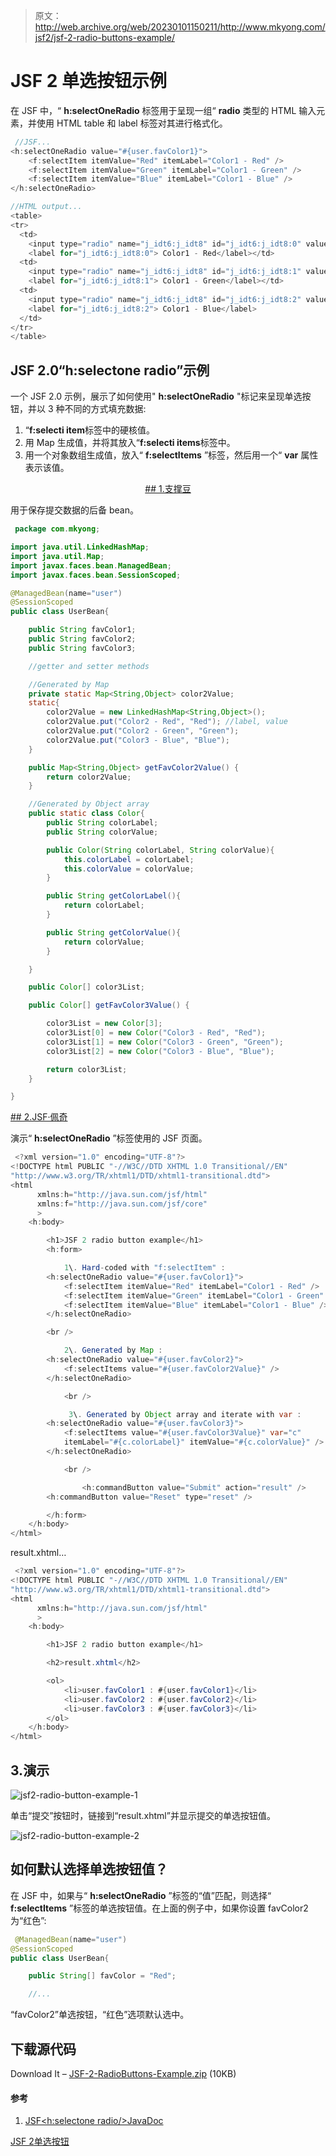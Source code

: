 > 原文：<http://web.archive.org/web/20230101150211/http://www.mkyong.com/jsf2/jsf-2-radio-buttons-example/>

# JSF 2 单选按钮示例

在 JSF 中，“ **h:selectOneRadio** 标签用于呈现一组“ **radio** 类型的 HTML 输入元素，并使用 HTML table 和 label 标签对其进行格式化。

```java
 //JSF...
<h:selectOneRadio value="#{user.favColor1}">
   	<f:selectItem itemValue="Red" itemLabel="Color1 - Red" />
   	<f:selectItem itemValue="Green" itemLabel="Color1 - Green" />
   	<f:selectItem itemValue="Blue" itemLabel="Color1 - Blue" />
</h:selectOneRadio>

//HTML output...
<table>
<tr>
  <td>
	<input type="radio" name="j_idt6:j_idt8" id="j_idt6:j_idt8:0" value="Red" />
	<label for="j_idt6:j_idt8:0"> Color1 - Red</label></td>
  <td>
	<input type="radio" name="j_idt6:j_idt8" id="j_idt6:j_idt8:1" value="Green" />
	<label for="j_idt6:j_idt8:1"> Color1 - Green</label></td>
  <td>
	<input type="radio" name="j_idt6:j_idt8" id="j_idt6:j_idt8:2" value="Blue" />
	<label for="j_idt6:j_idt8:2"> Color1 - Blue</label>
  </td>
</tr>
</table> 
```

## JSF 2.0“h:selectone radio”示例

一个 JSF 2.0 示例，展示了如何使用" **h:selectOneRadio** "标记来呈现单选按钮，并以 3 种不同的方式填充数据:

1.  “**f:selecti item**标签中的硬核值。
2.  用 Map 生成值，并将其放入“**f:selecti items**标签中。
3.  用一个对象数组生成值，放入“ **f:selectItems** ”标签，然后用一个“ **var** 属性表示该值。

 <ins class="adsbygoogle" style="display:block; text-align:center;" data-ad-format="fluid" data-ad-layout="in-article" data-ad-client="ca-pub-2836379775501347" data-ad-slot="6894224149">## 1.支撑豆

用于保存提交数据的后备 bean。

```java
 package com.mkyong;

import java.util.LinkedHashMap;
import java.util.Map;
import javax.faces.bean.ManagedBean;
import javax.faces.bean.SessionScoped;

@ManagedBean(name="user")
@SessionScoped
public class UserBean{

	public String favColor1;
	public String favColor2;
	public String favColor3;

	//getter and setter methods 

	//Generated by Map
	private static Map<String,Object> color2Value;
	static{
		color2Value = new LinkedHashMap<String,Object>();
		color2Value.put("Color2 - Red", "Red"); //label, value
		color2Value.put("Color2 - Green", "Green");
		color2Value.put("Color3 - Blue", "Blue");
	}

	public Map<String,Object> getFavColor2Value() {
		return color2Value;
	}

	//Generated by Object array
	public static class Color{
		public String colorLabel;
		public String colorValue;

		public Color(String colorLabel, String colorValue){
			this.colorLabel = colorLabel;
			this.colorValue = colorValue;
		}

		public String getColorLabel(){
			return colorLabel;
		}

		public String getColorValue(){
			return colorValue;
		}

	}

	public Color[] color3List;

	public Color[] getFavColor3Value() {

		color3List = new Color[3];
		color3List[0] = new Color("Color3 - Red", "Red");
		color3List[1] = new Color("Color3 - Green", "Green");
		color3List[2] = new Color("Color3 - Blue", "Blue");

		return color3List;
	}

} 
```

 <ins class="adsbygoogle" style="display:block" data-ad-client="ca-pub-2836379775501347" data-ad-slot="8821506761" data-ad-format="auto" data-ad-region="mkyongregion">## 2.JSF·佩奇

演示“ **h:selectOneRadio** ”标签使用的 JSF 页面。

```java
 <?xml version="1.0" encoding="UTF-8"?>
<!DOCTYPE html PUBLIC "-//W3C//DTD XHTML 1.0 Transitional//EN" 
"http://www.w3.org/TR/xhtml1/DTD/xhtml1-transitional.dtd">
<html    
      xmlns:h="http://java.sun.com/jsf/html"
      xmlns:f="http://java.sun.com/jsf/core"
      >
    <h:body>

    	<h1>JSF 2 radio button example</h1>
    	<h:form>

	        1\. Hard-coded with "f:selectItem" : 
   		<h:selectOneRadio value="#{user.favColor1}">
   			<f:selectItem itemValue="Red" itemLabel="Color1 - Red" />
   			<f:selectItem itemValue="Green" itemLabel="Color1 - Green" />
   			<f:selectItem itemValue="Blue" itemLabel="Color1 - Blue" />
   		</h:selectOneRadio>

   		<br />

	        2\. Generated by Map :
   		<h:selectOneRadio value="#{user.favColor2}">
   			<f:selectItems value="#{user.favColor2Value}" />
   		</h:selectOneRadio>

	        <br />

	         3\. Generated by Object array and iterate with var :
   		<h:selectOneRadio value="#{user.favColor3}">
   			<f:selectItems value="#{user.favColor3Value}" var="c"
   			itemLabel="#{c.colorLabel}" itemValue="#{c.colorValue}" />
   		</h:selectOneRadio>

	        <br />

    	        <h:commandButton value="Submit" action="result" />
		<h:commandButton value="Reset" type="reset" />

    	</h:form>
    </h:body>
</html> 
```

result.xhtml…

```java
 <?xml version="1.0" encoding="UTF-8"?>
<!DOCTYPE html PUBLIC "-//W3C//DTD XHTML 1.0 Transitional//EN" 
"http://www.w3.org/TR/xhtml1/DTD/xhtml1-transitional.dtd">
<html    
      xmlns:h="http://java.sun.com/jsf/html"
      >
    <h:body>

    	<h1>JSF 2 radio button example</h1>

    	<h2>result.xhtml</h2>

    	<ol>
    		<li>user.favColor1 : #{user.favColor1}</li>
    		<li>user.favColor2 : #{user.favColor2}</li>
    		<li>user.favColor3 : #{user.favColor3}</li>
    	</ol>
    </h:body>
</html> 
```

## 3.演示

![jsf2-radio-button-example-1](img/c760030c8bb461aaa063bce317e27d81.png "jsf2-radio-button-example-1")

单击“提交”按钮时，链接到“result.xhtml”并显示提交的单选按钮值。

![jsf2-radio-button-example-2](img/8e35648e8d0621da0b7fca690df78392.png "jsf2-radio-button-example-2")

## 如何默认选择单选按钮值？

在 JSF 中，如果与“ **h:selectOneRadio** ”标签的“值”匹配，则选择“ **f:selectItems** ”标签的单选按钮值。在上面的例子中，如果你设置 favColor2 为“红色”:

```java
 @ManagedBean(name="user")
@SessionScoped
public class UserBean{

	public String[] favColor = "Red";

	//... 
```

“favColor2”单选按钮，“红色”选项默认选中。

## 下载源代码

Download It – [JSF-2-RadioButtons-Example.zip](http://web.archive.org/web/20190306135900/http://www.mkyong.com/wp-content/uploads/2010/10/JSF-2-RadioButtons-Example.zip) (10KB)

#### 参考

1.  [JSF<h:selectone radio/>JavaDoc](http://web.archive.org/web/20190306135900/https://javaserverfaces.dev.java.net/nonav/docs/2.0/pdldocs/facelets/h/selectOneRadio.html)

[JSF 2](http://web.archive.org/web/20190306135900/http://www.mkyong.com/tag/jsf2/)[单选按钮](http://web.archive.org/web/20190306135900/http://www.mkyong.com/tag/radio-button/)







